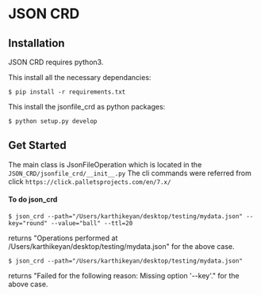 # JSON CRD

## Installation

JSON CRD requires python3.

This install all the necessary dependancies:

```
$ pip install -r requirements.txt
```

This install the jsonfile_crd as python packages:

```
$ python setup.py develop
```

## Get Started

The main class is JsonFileOperation which is located in the `JSON_CRD/jsonfile_crd/__init__.py`
The cli commands were referred from click `https://click.palletsprojects.com/en/7.x/`

#### To do json_crd

```
$ json_crd --path="/Users/karthikeyan/desktop/testing/mydata.json" --key="round" --value="ball" --ttl=20
```

returns "Operations performed at /Users/karthikeyan/desktop/testing/mydata.json" for the above case.

```
$ json_crd --path="/Users/karthikeyan/desktop/testing/mydata.json"
```

returns "Failed for the following reason:
Missing option '--key'." for the above case.
